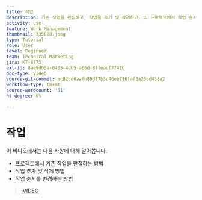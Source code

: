 ```yaml
---
title: 작업
description: 기존 작업을 편집하고, 작업을 추가 및 삭제하고, 의 프로젝트에서 작업 순서를 변경하는 방법에 대해 알아봅니다. [!DNL  Workfront].
activity: use
feature: Work Management
thumbnail: 335088.jpeg
type: Tutorial
role: User
level: Beginner
team: Technical Marketing
jira: KT-8775
exl-id: 8ae9d05a-0435-4db5-a66d-8ffeadf7741b
doc-type: video
source-git-commit: ec82cd0aafb89df7b3c46eb716faf3a25cd438a2
workflow-type: tm+mt
source-wordcount: '51'
ht-degree: 0%

---
```


# 작업

이 비디오에서는 다음 사항에 대해 알아봅니다.

* 프로젝트에서 기존 작업을 편집하는 방법
* 작업 추가 및 삭제 방법
* 작업 순서를 변경하는 방법

>[!VIDEO](https://video.tv.adobe.com/v/335088/?quality=12&learn=on)
